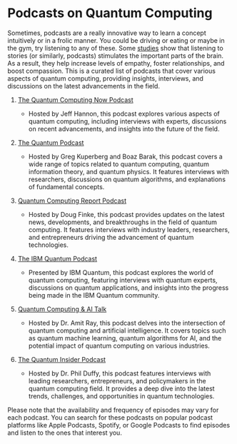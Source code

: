 # Podcasts on Quantum Computing

Sometimes, podcasts are a really innovative way to learn a concept intuitively or in a frolic manner. You could be driving or eating or maybe in the gym, try listening to any of these. Some [studies](https://greatergood.berkeley.edu/article/item/how_stories_change_brain) show that listening to stories (or similarly, podcasts) stimulates the important parts of the brain. As a result, they help increase levels of empathy, foster relationships, and boost compassion. 
This is a curated list of podcasts that cover various aspects of quantum computing, providing insights, interviews, and discussions on the latest advancements in the field.

1. [The Quantum Computing Now Podcast](https://www.quantumcomputingnow.com/podcast)
   - Hosted by Jeff Hannon, this podcast explores various aspects of quantum computing, including interviews with experts, discussions on recent advancements, and insights into the future of the field.

2. [The Quantum Podcast](https://quantumpodcast.wordpress.com/)
   - Hosted by Greg Kuperberg and Boaz Barak, this podcast covers a wide range of topics related to quantum computing, quantum information theory, and quantum physics. It features interviews with researchers, discussions on quantum algorithms, and explanations of fundamental concepts.

3. [Quantum Computing Report Podcast](https://quantumcomputingreport.com/podcast/)
   - Hosted by Doug Finke, this podcast provides updates on the latest news, developments, and breakthroughs in the field of quantum computing. It features interviews with industry leaders, researchers, and entrepreneurs driving the advancement of quantum technologies.

4. [The IBM Quantum Podcast](https://www.ibm.com/quantum-computing/podcast)
   - Presented by IBM Quantum, this podcast explores the world of quantum computing, featuring interviews with quantum experts, discussions on quantum applications, and insights into the progress being made in the IBM Quantum community.

5. [Quantum Computing & AI Talk](https://amitray.com/podcast/)
   - Hosted by Dr. Amit Ray, this podcast delves into the intersection of quantum computing and artificial intelligence. It covers topics such as quantum machine learning, quantum algorithms for AI, and the potential impact of quantum computing on various industries.

6. [The Quantum Insider Podcast](https://www.qcware.com/the-quantum-insider-podcast)
   - Hosted by Dr. Phil Duffy, this podcast features interviews with leading researchers, entrepreneurs, and policymakers in the quantum computing field. It provides a deep dive into the latest trends, challenges, and opportunities in quantum technologies.

Please note that the availability and frequency of episodes may vary for each podcast. You can search for these podcasts on popular podcast platforms like Apple Podcasts, Spotify, or Google Podcasts to find episodes and listen to the ones that interest you.
